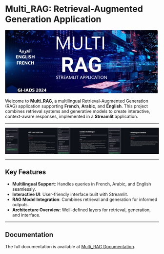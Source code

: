 # Multi_RAG: Retrieval-Augmented Generation Application

<img src="Documentation/images/pilot.jpg" alt="Multi_RAG Interface" width="500"/>

Welcome to **Multi_RAG**, a multilingual Retrieval-Augmented Generation (RAG) application supporting **French**, **Arabic**, and **English**. This project combines retrieval systems and generative models to create interactive, context-aware responses, implemented in a **Streamlit** application.

---
<img src="Documentation/images/app_screenshots.png" alt="Multi_RAG Interface" width="900"/>

---

## Key Features
- **Multilingual Support**: Handles queries in French, Arabic, and English seamlessly.
- **Interactive UI**: User-friendly interface built with Streamlit.
- **RAG Model Integration**: Combines retrieval and generation for informed outputs.
- **Architecture Overview**: Well-defined layers for retrieval, generation, and interface.
---

## Documentation
The full documentation is available at [Multi_RAG Documentation](https://multirag.readthedocs.io/).

